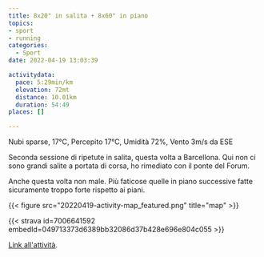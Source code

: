 ```yaml
---
title: 8x20" in salita + 8x60" in piano
topics:
- sport
- running
categories: 
  - Sport
date: 2022-04-19 13:03:39

activitydata:
  pace: 5:29min/km
  elevation: 72mt
  distance: 10.01km
  duration: 54:49
places: []

---
```


Nubi sparse, 17°C, Percepito 17°C, Umidità 72%, Vento 3m/s da ESE

<!--more-->

Seconda sessione di ripetute in salita, questa volta a Barcellona. Qui non ci sono grandi salite a portata di corsa, ho rimediato con il ponte del Forum.

Anche questa volta non male. Più faticose quelle in piano successive fatte sicuramente troppo forte rispetto ai piani.

{{<  figure src="20220419-activity-map_featured.png" title="map" >}}

{{< strava id=7006641592 embedId=049713373d6389bb32086d37b428e696e804c055 >}}

[Link all'attività](https://strava.com/activities/7006641592).
